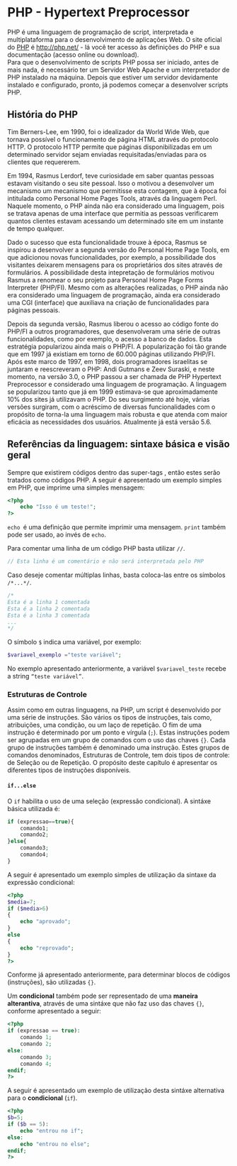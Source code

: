 # PHP - Hypertext Preprocessor

PHP é uma linguagem de programação de script, interpretada e multiplataforma para o desenvolvimento de aplicações Web. O site oficial do [PHP](http://php.net/) é http://php.net/ - lá você ter acesso às definições do PHP e sua documentação (acesso online ou download).  
Para que o desenvolvimento de scripts PHP possa ser iniciado, antes de mais nada, é necessário ter um Servidor Web Apache e um interpretador de PHP instalado na máquina. Depois que estiver um servidor devidamente instalado e configurado, pronto, já podemos começar a desenvolver scripts PHP. 

## História do PHP

Tim Berners-Lee, em 1990, foi o idealizador da World Wide Web, que tornava possível o funcionamento de página HTML através do protocolo HTTP. O protocolo HTTP permite que páginas disponibilizadas em um determinado servidor sejam enviadas requisitadas/enviadas para os clientes que requererem. 

Em 1994, Rasmus Lerdorf, teve curiosidade em saber quantas pessoas estavam visitando o seu site pessoal. Isso o motivou a desenvolver um mecanismo um mecanismo que permitisse esta contagem, que à época foi intitulada como Personal Home Pages Tools, através da linguagem Perl. Naquele momento, o PHP ainda não era considerado uma linguagem, pois se tratava apenas de uma interface que permitia as pessoas verificarem quantos clientes estavam acessando um determinado site em um instante de tempo qualquer. 

Dado o sucesso que esta funcionalidade trouxe à época, Rasmus se inspirou a desenvolver a segunda versão do Personal Home Page Tools, em que adicionou novas funcionalidades, por exemplo, a possibilidade dos visitantes deixarem mensagens para os proprietários dos sites através de formulários. A possibilidade desta intepretação de formulários motivou Rasmus a renomear o seu projeto para Personal Home Page Forms Interpreter (PHP/FI). Mesmo com as alterações realizadas, o PHP ainda não era considerado uma linguagem de programação, ainda era considerado uma CGI (interface) que auxiliava na criação de funcionalidades para páginas pessoais. 

Depois da segunda versão, Rasmus liberou o acesso ao código fonte do PHP/FI a outros programadores, que desenvolveram uma série de outras funcionalidades, como por exemplo, o acesso a banco de dados. Esta estratégia popularizou ainda mais o PHP/FI. A popularização foi tão grande que em 1997 já existiam em torno de 60.000 páginas utilizando PHP/FI. Após este marco de 1997, em 1998, dois programadores israelitas se juntaram e reescreveram o PHP: Andi Gutmans e Zeev Suraski, e neste momento, na versão 3.0, o PHP passou a ser chamada de PHP Hypertext Preprocessor e considerado uma linguagem de programação. A linguagem se popularizou tanto que já em 1999 estimava-se que aproximadamente 10% dos sites já utilizavam o PHP. 
Do seu surgimento até hoje, várias versões surgiram, com o acréscimo de diversas funcionalidades com o propósito de torna-la uma linguagem mais robusta e que atenda com maior eficácia as necessidades dos usuários. Atualmente já está versão 5.6.

## Referências da linguagem: sintaxe básica e visão geral

Sempre que existirem códigos dentro das super-tags <?php e ?>,  então estes serão tratados como códigos PHP. A seguir é apresentado um exemplo simples em PHP, que imprime uma simples mensagem:

```php
<?php
    echo "Isso é um teste!";
?>
```

`echo `é uma definição que permite imprimir uma mensagem. `print` também pode ser usado, ao invés de `echo`.

Para comentar uma linha de um código PHP basta utilizar `//`. 

```php
// Esta linha é um comentário e não será interpretada pelo PHP
```

Caso deseje comentar múltiplas linhas, basta coloca-las entre os símbolos ```/*...*/```.

```php
/* 
Esta é a linha 1 comentada
Esta é a linha 2 comentada
Esta é a linha 3 comentada
...
*/
```

O símbolo `$` indica uma variável, por exemplo: 

```php
$variavel_exemplo ="teste variável";
```

No exemplo apresentado anteriormente, a variável `$variavel_teste` recebe a string `“teste variável”`.


### Estruturas de Controle 

Assim como em outras linguagens, na PHP, um script é desenvolvido por uma série de instruções. São vários os tipos de instruções, tais como, atribuições, uma condição, ou um laço de repetição. O fim de uma instrução é determinado por um ponto e vírgula (`;`). Estas instruções podem ser agrupadas em um grupo de comandos com o uso das chaves `{}`. Cada grupo de instruções também é denominado uma instrução. Estes grupos de comandos denominados, Estruturas de Controle, tem dois tipos de controle: de Seleção ou de Repetição. O propósito deste capítulo é apresentar os diferentes tipos de instruções disponíveis. 

#### `if...else`
O `if` habilita o uso de uma seleção (expressão condicional). A sintáxe básica utilizada é:

```php
if (expressao==true){
    comando1;
    comando2;
}else{
    comando3;
    comando4;
}
```

A seguir é apresentado um exemplo simples de utilização da sintaxe da expressão condicional:

```php
<?php
$media=7;
if ($media>6)
{
    echo "aprovado";
}
else
{
    echo "reprovado";
}
?>
```

Conforme já apresentado anteriormente, para determinar blocos de códigos (instruções), são utilizadas `{}`. 

Um **condicional** também pode ser representado de uma **maneira alterantiva**, através de uma sintáxe que não faz uso das chaves `{}`, conforme apresentado a seguir:

```php
<?php
if (expressao == true):
    comando 1;
    comando 2;
else:
    comando 3;
    comando 4;
endif;
?>
```

A seguir é apresentado um exemplo de utilização desta sintáxe alternativa para o **condicional** (`if`).

```php
<?php
$b=5;
if ($b == 5):
    echo "entrou no if";
else:
    echo "entrou no else";
endif;
?>

```









